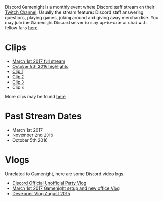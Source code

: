 <!-- TITLE: Gamenight -->
<!-- SUBTITLE: Discord Gamenight -->

Discord Gamenight is a monthly event where Discord staff stream on their [Twitch Channel](https://twitch.tv/discordapp). Usually the stream features Discord staff answering questions, playing games, joking around and giving away merchandise. You may join the Gamenight Discord server to stay up-to-date or chat with fellow fans [here](https://discord.gg/gamenight).

# Clips
* [March 1st 2017 full stream](https://www.twitch.tv/videos/125744049)
* [October 5th 2016 highlights](https://www.youtube.com/watch?v=FBa6ZmkHqVE)
* [Clip 1](https://www.twitch.tv/discordapp/clips/HelpfulEndearingCattleBudBlast)
* [Clip 2](https://www.twitch.tv/discordapp/clips/RespectfulTriangularCheetahKeyboardCat)
* [Clip 3](https://www.twitch.tv/discordapp/clips/MagnificentJazzyWolfOSsloth)
* [Clip 4](https://www.twitch.tv/discordapp/clips/DependableCarelessTildeDeIlluminati)

More clips may be found [here](https://www.twitch.tv/discordapp/clips)
# Past Stream Dates
* March 1st 2017
* November 2nd 2016
* October 5th 2016

# Vlogs
Unrelated to Gamenight, here are some Discord video logs.

* [Discord Official Unofficial Party Vlog](https://www.youtube.com/watch?v=DG_qaabZeQs&feature=youtu.be)
* [March 1st 2017 Gamenight setup and new office Vlog](https://www.youtube.com/watch?v=cvtf5Wbgdik)
* [Developer Vlog August 2015](https://www.youtube.com/watch?v=9b-CWmwGUKw)

